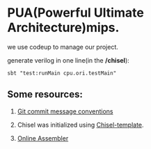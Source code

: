 # PUA(Powerful Ultimate Architecture)mips.

we use codeup to manage our project.

generate verilog in one line(in the **/chisel**):

`sbt "test:runMain cpu.ori.testMain"`


## Some resources:

1. [Git commit message conventions](https://gitee.com/help/articles/4231#article-header3)

2. Chisel was initialized using [Chisel-template](https://github.com/freechipsproject/chisel-template).

3. [Online Assembler](https://godbolt.org/) 